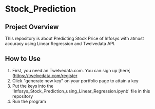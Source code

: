 # Stock_Prediction

## Project Overview
This repository is about Predicting Stock Price of Infosys with atmost accuracy using Linear Regression and Twelvedata API.

## How to Use
1) First, you need an Twelvedata.com. You can sign up [here](https://twelvedata.com/register
2) Click "generate new key" on your portfolio page to attain a key
3) Put the keys into the 'Infosys_Stock_Prediction_using_Linear_Regression.ipynb' file in this repository<br>
4) Run the program

